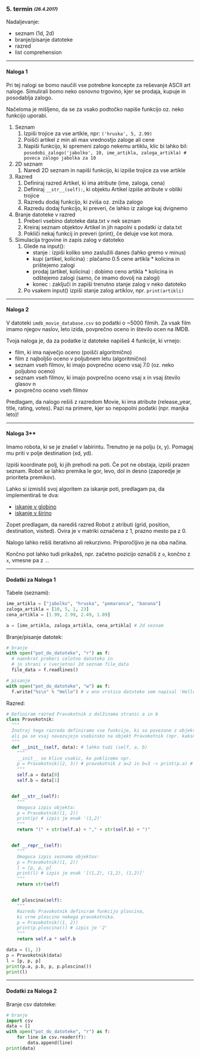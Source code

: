 ### 5. termin <sub><sup>*(26.4.2017)*<sup><sub>
Nadaljevanje:
- seznam (1d, 2d)
- branje/pisanje datoteke
- razred
- list comprehension

***
#### Naloga 1
Pri tej nalogi se bomo naučili vse potrebne koncepte za reševanje ASCII art naloge.
Simulirali bomo neko osnovno trgovino, kjer se prodaja, kupuje in posodablja zalogo.

Načeloma je mišljeno, da se za vsako podtočko napiše funkcijo oz. neko funkcijo uporabi.

1. Seznam
    1. Izpiši trojice za vse artikle, npr: ```('hruska', 5, 2.99)```
    2. Poišči artikel z min ali max vrednostjo zaloge ali cene
    3. Napiši funkcijo, ki spremeni zalogo nekemu artiklu, klic bi lahko bil: ```posodobi_zalogo('jabolko', 10, ime_artikla, zaloga_artikla) # poveca zalogo jabolka za 10```
2. 2D seznam
    1. Naredi 2D seznam in napiši funkcijo, ki izpiše trojice za vse artikle
3. Razred
    1. Definiraj razred Artikel, ki ima atribute (ime, zaloga, cena)
    2. Definiraj ```__str__(self):```, ki objektu Artikel izpiše atribute v obliki trojice
    3. Razredu dodaj funkcijo, ki zviša oz. zniža zalogo
    4. Razredu dodaj funkcijo, ki preveri, če lahko iz zaloge kaj dvignemo
4. Branje datoteke v razred
    1. Preberi vsebino datoteke data.txt v nek seznam
    2. Kreiraj seznam objektov Artikel in jih napolni s podatki iz data.txt
    3. Pokliči nekaj funkcij in preveri (print), če deluje vse kot mora.
5. Simulacija trgovine in zapis zalog v datoteko
    1. Glede na input():
        - stanje : izpiši koliko smo zaslužili danes (lahko gremo v minus)
        - kupi (artikel, kolicina) : plačamo 0.5 cene artikla * kolicina in prištejemo zalogi
        - prodaj (artikel, kolicina) : dobimo ceno artikla * kolicina in odštejemo zalogi (samo, če imamo dovolj na zalogi)
        - konec : zaključi in zapiši trenutno stanje zalog v neko datoteko
    2. Po vsakem input() izpiši stanje zalog artiklov, npr. ```print(artikli)```


***
#### Naloga 2
V datoteki ```imdb_movie_database.csv``` so podatki o ~5000 filmih.
Za vsak film imamo njegov naslov, leto izida, povprečno oceno in število ocen na IMDB.

Tvoja naloga je, da za podatke iz datoteke napišeš 4 funkcije, ki vrnejo:
- film, ki ima največjo oceno (poišči algoritmično)
- film z najboljšo oceno v poljubnem letu (algoritmično)
- seznam vseh filmov, ki imajo povprečno oceno vsaj 7.0 (oz. neko poljubno oceno)
- seznam vseh filmov, ki imajo povprečno oceno vsaj x in vsaj število glasov n
- povprečno oceno vseh filmov

Predlagam, da nalogo rešiš z razredom Movie, ki ima atribute (release_year, title, rating, votes).
Pazi na primere, kjer so nepopolni podatki (npr. manjka leto)!


***
#### Naloga 3**
Imamo robota, ki se je znašel v labirintu.
Trenutno je na polju (x, y). Pomagaj mu priti v polje destination (xd, yd).

Izpiši koordinate polj, ki jih prehodi na poti. Če pot ne obstaja, izpiši prazen seznam.
Robot se lahko premika le gor, levo, dol in desno (zaporedje je prioriteta premikov).

Lahko si izmisliš svoj algoritem za iskanje poti, predlagam pa, da implementiraš te dva:
- [iskanje v globino](https://en.wikipedia.org/wiki/Depth-first_search)
- [iskanje v širino](https://en.wikipedia.org/wiki/Breadth-first_search)

Zopet predlagam, da narediš razred Robot z atributi (grid, position, destination, visited).
Ovira je v matriki označena z 1, prazno mesto pa z 0.

Nalogo lahko rešiš iterativno ali rekurzivno. Priporočljivo je na oba načina.

Končno pot lahko tudi prikažeš, npr. začetno pozicijo označiš z ```o```, končno z ```x```, vmesne pa z ```.```.

***
#### Dodatki za Naloga 1
Tabele (seznami):
```python
ime_artikla = ["jabolko", "hruska", "pomaranca", "banana"]
zaloga_artikla = [10, 5, 1, 23]
cena_artikla = [1.99, 2.99, 2.49, 1.89]

a = [ime_artikla, zaloga_artikla, cena_artikla] # 2d seznam
```

Branje/pisanje datotek:
```python
# branje
with open("pot_do_datoteke", "r") as f:
  # naenkrat preberi celotno datoteko in
  # jo shrani v (verjetno) 2d seznam file_data
  file_data = f.readlines()

# pisanje
with open("pot_do_datoteke", "w") as f:
  f.write("%s\n" % "Hello") # v eno vrstico datoteke sem napisal 'Hello'
```

Razred:
```python
# Definiram razred Pravokotnik z dolžinama stranic a in b
class Pravokotnik:
  """
  Znotraj tega razreda definiramo vse funkcije, ki so povezane z objektom Pravokotnik,
  ali pa se vsaj navezujejo vsebinsko na objekt Pravokotnik (npr. kaksne staticne metode)
  """
  def __init__(self, data): # lahko tudi (self, a, b)
    """
    __init__ se klice vsakic, ko poklicemo npr.
    p = Pravokotnik((2, 3)) # pravokotnik z a=2 in b=3 -> print(p.a) # 2
    """
    self.a = data[0]
    self.b = data[1]


  def __str__(self):
    """
    Omogoca izpis objekta:
    p = Pravokotnik((1, 2))
    print(p) # izpis je enak '(1,2)'
    """
    return "(" + str(self.a) + "," + str(self.b) + ")"


  def __repr__(self):
    """
    Omogoca izpis seznama objektov:
    p = Pravokotnik((1, 2))
    l = [p, p, p]
    print(l) # izpis je enak '[(1,2), (1,2), (1,2)]'
    """
    return str(self)


  def ploscina(self):
    """
    Razredu Pravokotnik definiram funkcijo ploscina,
    ki vrne ploscino nekega pravokotnika.
    p = Pravokotnik((1, 2))
    print(p.ploscina()) # izpis je '2'
    """
    return self.a * self.b

data = (1, 2)
p = Pravokotnik(data)
l = [p, p, p]
print(p.a, p.b, p, p.ploscina())
print(l)
```

***
#### Dodatki za Naloga 2
Branje csv datoteke:
```python
# branje
import csv
data = []
with open("pot_do_datoteke", "r") as f:
    for line in csv.reader(f):
        data.append(line)
print(data)
```
